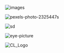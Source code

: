 ![images](https://docs-api-qa.cloudlabs.ai/repos/raw.githubusercontent.com/Rabin-spektra/Demo-Repo/main/196993496zpeJ/images/images.jpg?token=8b2t1Sg45N8JBe8QNwBlyhJq)

![pexels-photo-2325447s](https://docs-api-qa.cloudlabs.ai/repos/raw.githubusercontent.com/Rabin-spektra/Demo-Repo/main/196993496zpeJ/images/pexels-photo-2325447.jpeg?token=8b2t1Sg45N8JBe8QNwBlyhJq)

<question source="labguidepage0016LegMnhd" />
<inject key="azureaduseremail" cloudname="AZURE" enableCopy="true" enableClickToPaste="false" />

![sd](https://images.unsplash.com/photo-1575936123452-b67c3203c357?fm=jpg&q=60&w=3000&ixlib=rb-4.1.0&ixid=M3wxMjA3fDB8MHxzZWFyY2h8Mnx8aW1hZ2V8ZW58MHx8MHx8fDA=)

![eye-picture](https://docs-api-qa.cloudlabs.ai/repos/raw.githubusercontent.com/Rabin-spektra/Demo-Repo/main/196993496zpeJ/images/istockphoto-814423752-612x612.jpg?token=8b2t1Sg45N8JBe8QNwBlyhJq)

![CL_Logo](https://docs-api-qa.cloudlabs.ai/repos/raw.githubusercontent.com/Rabin-spektra/Demo-Repo/main/196993496zpeJ/images/CL_Logo.png?token=8b2t1Sg45N8JBe8QNwBlyhJq)
